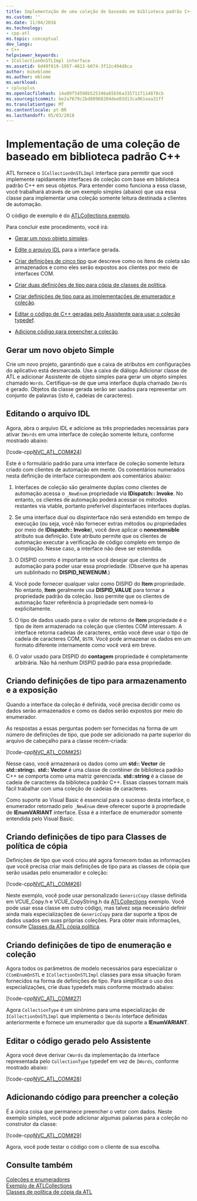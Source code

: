 ```yaml
---
title: Implementação de uma coleção de baseado em biblioteca padrão C++ | Microsoft Docs
ms.custom: ''
ms.date: 11/04/2016
ms.technology:
- cpp-atl
ms.topic: conceptual
dev_langs:
- C++
helpviewer_keywords:
- ICollectionOnSTLImpl interface
ms.assetid: 6d49f819-1957-4813-b074-3f12c494d8ca
author: mikeblome
ms.author: mblome
ms.workload:
- cplusplus
ms.openlocfilehash: 14a09f54598b525346a65b56a335711f114878cb
ms.sourcegitcommit: be2a7679c2bd80968204dee03d13ca961eaa31ff
ms.translationtype: MT
ms.contentlocale: pt-BR
ms.lasthandoff: 05/03/2018
---
```

# <a name="implementing-a-c-standard-library-based-collection"></a>Implementação de uma coleção de baseado em biblioteca padrão C++
ATL fornece o `ICollectionOnSTLImpl` interface para permitir que você implemente rapidamente interfaces de coleção com base em biblioteca padrão C++ em seus objetos. Para entender como funciona a essa classe, você trabalhará através de um exemplo simples (abaixo) que usa essa classe para implementar uma coleção somente leitura destinada a clientes de automação.  
  
 O código de exemplo é do [ATLCollections exemplo](../visual-cpp-samples.md).  
  
 Para concluir este procedimento, você irá:  
  
-   [Gerar um novo objeto simples](#vccongenerating_an_object).  
  
-   [Edite o arquivo IDL](#vcconedit_the_idl) para a interface gerada.  
  
-   [Criar definições de cinco tipo](#vcconstorage_and_exposure_typedefs) que descreve como os itens de coleta são armazenados e como eles serão expostos aos clientes por meio de interfaces COM.  
  
-   [Criar duas definições de tipo para cópia de classes de política](#vcconcopy_classes).  
  
-   [Criar definições de tipo para as implementações de enumerador e coleção](#vcconenumeration_and_collection).  
  
-   [Editar o código de C++ geradas pelo Assistente para usar o coleção typedef](#vcconedit_the_generated_code).  
  
-   [Adicione código para preencher a coleção](#vcconpopulate_the_collection).  
  
##  <a name="vccongenerating_an_object"></a> Gerar um novo objeto Simple  
 Crie um novo projeto, garantindo que a caixa de atributos em configurações do aplicativo está desmarcada. Use a caixa de diálogo Adicionar classe de ATL e adicionar Assistente de objeto simples para gerar um objeto simples chamado `Words`. Certifique-se de que uma interface dupla chamado `IWords` é gerado. Objetos da classe gerada serão ser usados para representar um conjunto de palavras (isto é, cadeias de caracteres).  
  
##  <a name="vcconedit_the_idl"></a> Editando o arquivo IDL  
 Agora, abra o arquivo IDL e adicione as três propriedades necessárias para ativar `IWords` em uma interface de coleção somente leitura, conforme mostrado abaixo:  
  
 [!code-cpp[NVC_ATL_COM#24](../atl/codesnippet/cpp/implementing-an-stl-based-collection_1.idl)]  
  
 Este é o formulário padrão para uma interface de coleção somente leitura criado com clientes de automação em mente. Os comentários numerados nesta definição de interface correspondem aos comentários abaixo:  
  
1.  Interfaces de coleção são geralmente duplas como clientes de automação acessa o `_NewEnum` propriedade via **IDispatch:: Invoke**. No entanto, os clientes de automação poderá acessar os métodos restantes via vtable, portanto preferível dispinterfaces interfaces duplas.  
  
2.  Se uma interface dual ou dispinterface não será estendido em tempo de execução (ou seja, você não fornecer extras métodos ou propriedades por meio de **IDispatch:: Invoke**), você deve aplicar o **nonextensible** atributo sua definição. Este atributo permite que os clientes de automação executar a verificação de código completo em tempo de compilação. Nesse caso, a interface não deve ser estendida.  
  
3.  O DISPID correto é importante se você desejar que clientes de automação para poder usar essa propriedade. (Observe que há apenas um sublinhado no **DISPID_NEWENUM**.)  
  
4.  Você pode fornecer qualquer valor como DISPID do **Item** propriedade. No entanto, **Item** geralmente usa **DISPID_VALUE** para tornar a propriedade padrão da coleção. Isso permite que os clientes de automação fazer referência à propriedade sem nomeá-lo explicitamente.  
  
5.  O tipo de dados usado para o valor de retorno de **Item** propriedade é o tipo de item armazenado na coleção que clientes COM interessam. A interface retorna cadeias de caracteres, então você deve usar o tipo de cadeia de caracteres COM, `BSTR`. Você pode armazenar os dados em um formato diferente internamente como você verá em breve.  
  
6.  O valor usado para DISPID do **contagem** propriedade é completamente arbitrária. Não há nenhum DISPID padrão para essa propriedade.  
  
##  <a name="vcconstorage_and_exposure_typedefs"></a> Criando definições de tipo para armazenamento e a exposição  
 Quando a interface da coleção é definida, você precisa decidir como os dados serão armazenados e como os dados serão expostos por meio do enumerador.  
  
 As respostas a essas perguntas podem ser fornecidas na forma de um número de definições de tipo, que pode ser adicionado na parte superior do arquivo de cabeçalho para a classe recém-criada:  
  
 [!code-cpp[NVC_ATL_COM#25](../atl/codesnippet/cpp/implementing-an-stl-based-collection_2.h)]  
  
 Nesse caso, você armazenará os dados como um **std:: Vector** de **std::string**s. **std:: Vector** é uma classe de contêiner de biblioteca padrão C++ se comporta como uma matriz gerenciada. **std::string** é a classe de cadeia de caracteres da biblioteca padrão C++. Essas classes tornam mais fácil trabalhar com uma coleção de cadeias de caracteres.  
  
 Como suporte ao Visual Basic é essencial para o sucesso desta interface, o enumerador retornado pelo `_NewEnum` deve oferecer suporte à propriedade de **IEnumVARIANT** interface. Essa é a interface de enumerador somente entendida pelo Visual Basic.  
  
##  <a name="vcconcopy_classes"></a> Criando definições de tipo para Classes de política de cópia  
 Definições de tipo que você criou até agora fornecem todas as informações que você precisa criar mais definições de tipo para as classes de cópia que serão usadas pelo enumerador e coleção:  
  
 [!code-cpp[NVC_ATL_COM#26](../atl/codesnippet/cpp/implementing-an-stl-based-collection_3.h)]  
  
 Neste exemplo, você pode usar personalizado `GenericCopy` classe definida em VCUE_Copy.h e VCUE_CopyString.h da [ATLCollections](../visual-cpp-samples.md) exemplo. Você pode usar essa classe em outro código, mas talvez seja necessário definir ainda mais especializações de `GenericCopy` para dar suporte a tipos de dados usados em suas próprias coleções. Para obter mais informações, consulte [Classes da ATL cópia política](../atl/atl-copy-policy-classes.md).  
  
##  <a name="vcconenumeration_and_collection"></a> Criando definições de tipo de enumeração e coleção  
 Agora todos os parâmetros de modelo necessários para especializar o `CComEnumOnSTL` e `ICollectionOnSTLImpl` classes para essa situação foram fornecidos na forma de definições de tipo. Para simplificar o uso dos especializações, crie duas typedefs mais conforme mostrado abaixo:  
  
 [!code-cpp[NVC_ATL_COM#27](../atl/codesnippet/cpp/implementing-an-stl-based-collection_4.h)]  
  
 Agora `CollectionType` é um sinônimo para uma especialização de `ICollectionOnSTLImpl` que implementa o `IWords` interface definidas anteriormente e fornece um enumerador que dá suporte a **IEnumVARIANT**.  
  
##  <a name="vcconedit_the_generated_code"></a> Editar o código gerado pelo Assistente  
 Agora você deve derivar `CWords` da implementação da interface representada pelo `CollectionType` typedef em vez de `IWords`, conforme mostrado abaixo:  
  
 [!code-cpp[NVC_ATL_COM#28](../atl/codesnippet/cpp/implementing-an-stl-based-collection_5.h)]  
  
##  <a name="vcconpopulate_the_collection"></a> Adicionando código para preencher a coleção  
 É a única coisa que permanece preencher o vetor com dados. Neste exemplo simples, você pode adicionar algumas palavras para a coleção no construtor da classe:  
  
 [!code-cpp[NVC_ATL_COM#29](../atl/codesnippet/cpp/implementing-an-stl-based-collection_6.h)]  
  
 Agora, você pode testar o código com o cliente de sua escolha.  
  
## <a name="see-also"></a>Consulte também  
 [Coleções e enumeradores](../atl/atl-collections-and-enumerators.md)   
 [Exemplo de ATLCollections](../visual-cpp-samples.md)   
 [Classes de política de cópia da ATL](../atl/atl-copy-policy-classes.md)

